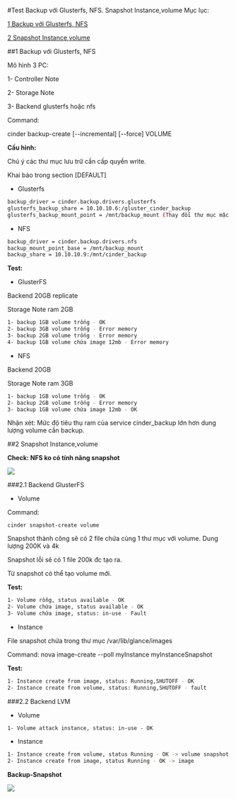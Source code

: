 #Test Backup với Glusterfs, NFS. Snapshot Instance,volume
Mục lục:

[1 Backup với Glusterfs, NFS](#1)

[2 Snapshot Instance,volume](#2)


<a name="1"></a>

##1 Backup với Glusterfs, NFS

Mô hình 3 PC:

1- Controller Note 

2- Storage Note

3- Backend glusterfs hoặc nfs

Command: 

cinder backup-create [--incremental] [--force] VOLUME

**Cấu hình:**

Chú ý các thư mục lưu trữ cần cấp quyền write. 

Khai báo trong section [DEFAULT]

- Glusterfs 

```sh
backup_driver = cinder.backup.drivers.glusterfs
glusterfs_backup_share = 10.10.10.6:/gluster_cinder_backup
glusterfs_backup_mount_point = /mnt/backup_mount (Thay đổi thư mục mặc định chứa backup)
```

- NFS

```sh
backup_driver = cinder.backup.drivers.nfs
backup_mount_point_base = /mnt/backup_mount
backup_share = 10.10.10.9:/mnt/cinder_backup
```

**Test:**

- GlusterFS

Backend 20GB replicate

Storage Note ram 2GB

```sh
1- backup 1GB volume trống - OK
2- backup 3GB volume trống - Error memory 
3- backup 2GB volume trống - Error memory
4- backup 1GB volume chứa image 12mb - Error memory
```

- NFS

Backend 20GB

Storage Note ram 3GB

```sh
1- backup 1GB volume trống - OK
2- backup 2GB volume trống - Error memory
3- backup 1GB volume chứa image 12mb - OK
```
Nhận xét: Mức độ tiêu thụ ram của service cinder_backup lớn hơn dung lượng volume cần backup.


<a name="2"></a>

##2 Snapshot Instance,volume

**Check: NFS ko có tính năng snapshot**

<img src=http://i.imgur.com/VXaGmR8.png>

###2.1 Backend GlusterFS 

* Volume

Command:

`cinder snapshot-create volume`

Snapshot thành công sẽ có 2 file chứa cùng 1 thư mục với volume. Dung lượng 200K và 4k

Snapshot lỗi sẽ có 1 file 200k đc tạo ra.

Từ snapshot có thể tạo volume mới. 

**Test:**
```sh
1- Volume rỗng, status available - OK
2- Volume chứa image, status available - OK
3- Volume chứa image, status: in-use - Fault
```

* Instance

File snapshot chứa trong thư mục /var/lib/glance/images

Command: nova image-create --poll myInstance myInstanceSnapshot

**Test:**
```sh
1- Instance create from image, status: Running,SHUTOFF - OK
2- Instance create from volume, status: Running,SHUTOFF - fault
```

###2.2 Backend LVM

* Volume

`1- Volume attack instance, status: in-use - OK`

* Instance
```sh
1- Instance create from volume, status Running - OK -> volume snapshot
2- Instance create from image, status Running - OK -> image
```


**Backup-Snapshot**

<img src=http://i.imgur.com/ug8lIte.jpg>











